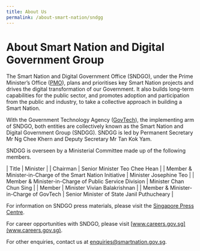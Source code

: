 ```yaml
---
title: About Us
permalink: /about-smart-nation/sndgg
---
```

# About Smart Nation and Digital Government Group


The Smart Nation and Digital Government Office (SNDGO), under the Prime Minister’s Office (<a href="https://www.pmo.gov.sg/">PMO</a>), plans and prioritises key Smart Nation projects and drives the digital transformation of our Government. It also builds long-term capabilities for the public sector, and promotes adoption and participation from the public and industry, to take a collective approach in building a Smart Nation.  
  
With the Government Technology Agency (<a href="https://www.tech.gov.sg/">GovTech</a>), the implementing arm of SNDGO, both entities are collectively known as the Smart Nation and Digital Government Group (SNDGG). SNDGG is led by Permanent Secretary Mr Ng Chee Khern and Deputy Secretary Mr Tan Kok Yam.  
  
SNDGG is overseen by a Ministerial Committee made up of the following members.

| Title | Minister |
| Chairman | Senior Minister Teo Chee Hean |
| Member &amp; Minister-in-Charge of the Smart Nation Initiative | Minister Josephine Teo |
| Member &amp; Minister-in-Charge of Public Service Division | Minister Chan Chun Sing |
| Member | Minister Vivian Balakrishnan |
| Member &amp; Minister-in-Charge of GovTech | Senior Minister of State Janil Puthucheary |

For information on SNDGO press materials, please visit the [Singapore Press Centre](https://www.sgpc.gov.sg).

For career opportunities with SNDGO, please visit [www.careers.gov.sg](www.careers.gov.sg). 

For other enquiries, contact us at enquiries@smartnation.gov.sg.